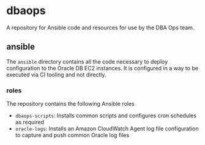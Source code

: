 # dbaops

A repository for Ansible code and resources for use by the DBA Ops team.

## ansible

The `ansible` directory contains all the code necessary to deploy configuration to the Oracle DB EC2 instances. It is configured in a way to be executed via CI tooling and not directly.


### roles

The repository contains the following Ansible roles
* `dbaops-scripts`: Installs common scripts and configures cron schedules as required
* `oracle-logs`: Installs an Amazon CloudWatch Agent log file configuration to capture and push common Oracle log files
